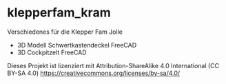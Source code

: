 # klepperfam_kram

Verschiedenes für die Klepper Fam Jolle

- 3D Modell Schwertkastendeckel FreeCAD
- 3D Cockpitzelt FreeCAD

Dieses Projekt ist lizenziert mit 
Attribution-ShareAlike 4.0 International (CC BY-SA 4.0)
https://creativecommons.org/licenses/by-sa/4.0/
